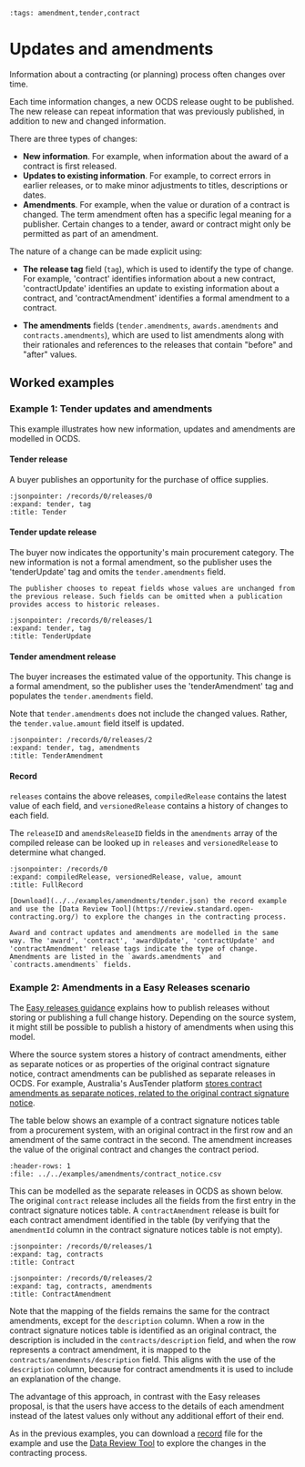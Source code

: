 ```{workedexample} Updates and amendments
:tags: amendment,tender,contract
```

# Updates and amendments

Information about a contracting (or planning) process often changes over time.

Each time information changes, a new OCDS release ought to be published. The new release can repeat information that was previously published, in addition to new and changed information.

There are three types of changes:

* **New information**. For example, when information about the award of a contract is first released.
* **Updates to existing information**. For example, to correct errors in earlier releases, or to make minor adjustments to titles, descriptions or dates.
* **Amendments**. For example, when the value or duration of a contract is changed. The term amendment often has a specific legal meaning for a publisher. Certain changes to a tender, award or contract might only be permitted as part of an amendment.

The nature of a change can be made explicit using:

* **The release tag** field (`tag`), which is used to identify the type of change. For example, 'contract' identifies information about a new contract, 'contractUpdate' identifies an update to existing information about a contract, and 'contractAmendment' identifies a formal amendment to a contract.

* **The amendments** fields (`tender.amendments`, `awards.amendments` and `contracts.amendments`), which are used to list amendments along with their rationales and references to the releases that contain "before" and "after" values.

## Worked examples

### Example 1: Tender updates and amendments

This example illustrates how new information, updates and amendments are modelled in OCDS.

#### Tender release

A buyer publishes an opportunity for the purchase of office supplies.

```{jsoninclude} ../../examples/amendments/tender.json
:jsonpointer: /records/0/releases/0
:expand: tender, tag
:title: Tender
```

#### Tender update release

The buyer now indicates the opportunity's main procurement category. The new information is not a formal amendment, so the publisher uses the 'tenderUpdate' tag and omits the `tender.amendments` field.

```{note}
The publisher chooses to repeat fields whose values are unchanged from the previous release. Such fields can be omitted when a publication provides access to historic releases.
```

```{jsoninclude} ../../examples/amendments/tender.json
:jsonpointer: /records/0/releases/1
:expand: tender, tag
:title: TenderUpdate
```

#### Tender amendment release

The buyer increases the estimated value of the opportunity. This change is a formal amendment, so the publisher uses the 'tenderAmendment' tag and populates the `tender.amendments` field.

Note that `tender.amendments` does not include the changed values. Rather, the `tender.value.amount` field itself is updated. 

```{jsoninclude} ../../examples/amendments/tender.json
:jsonpointer: /records/0/releases/2
:expand: tender, tag, amendments
:title: TenderAmendment
```

#### Record

`releases` contains the above releases, `compiledRelease` contains the latest value of each field, and `versionedRelease` contains a history of changes to each field.

The `releaseID` and `amendsReleaseID` fields in the `amendments` array of the compiled release can be looked up in `releases` and `versionedRelease` to determine what changed.

```{jsoninclude} ../../examples/amendments/tender.json
:jsonpointer: /records/0
:expand: compiledRelease, versionedRelease, value, amount
:title: FullRecord
```

```{hint}
[Download](../../examples/amendments/tender.json) the record example and use the [Data Review Tool](https://review.standard.open-contracting.org/) to explore the changes in the contracting process.
```

```{admonition} Award and contract updates and amendments
Award and contract updates and amendments are modelled in the same way. The 'award', 'contract', 'awardUpdate', 'contractUpdate' and 'contractAmendment' release tags indicate the type of change. Amendments are listed in the `awards.amendments` and `contracts.amendments` fields.
```

### Example 2: Amendments in a Easy Releases scenario

The [Easy releases guidance](../build/easy_releases) explains how to publish releases without storing or publishing a full change history. Depending on the source system, it might still be possible to publish a history of amendments when using this model.

Where the source system stores a history of contract amendments, either as separate notices or as properties of the original contract signature notice, contract amendments can be published as separate releases in OCDS. For example, Australia's AusTender platform [stores contract amendments as separate notices, related to the original contract signature notice](https://www.tenders.gov.au/Cn/Show/03a3c53e-b3bd-eac1-558a-4c659e44a516).

The table below shows an example of a contract signature notices table from a procurement system, with an original contract in the first row and an amendment of the same contract in the second. The amendment increases the value of the original contract and changes the contract period.

```{csv-table-no-translate}
:header-rows: 1
:file: ../../examples/amendments/contract_notice.csv
```

This can be modelled as the separate releases in OCDS as shown below. The original `contract` release includes all the fields from the first entry in the contract signature notices table. A `contractAmendment` release is built for each contract amendment identified in the table (by verifying that the `amendmentId` column in the contract signature notices table is not empty).

```{jsoninclude} ../../examples/amendments/easy_releases.json
:jsonpointer: /records/0/releases/1
:expand: tag, contracts
:title: Contract
```

```{jsoninclude} ../../examples/amendments/easy_releases.json
:jsonpointer: /records/0/releases/2
:expand: tag, contracts, amendments
:title: ContractAmendment
```

Note that the mapping of the fields remains the same for the contract amendments, except for the `description` column. When a row in the contract signature notices table is identified as an original contract, the description is included in the `contracts/description` field, and when the row represents a contract amendment, it is mapped to the `contracts/amendments/description` field. This aligns with the use of the `description` column, because for contract amendments it is used to include an explanation of the change.

The advantage of this approach, in contrast with the Easy releases proposal, is that the users have access to the details of each amendment instead of the latest values only without any additional effort of their end.

As in the previous examples, you can download a [record](../../examples/amendments/easy_releases.json) file for the example and use the [Data Review Tool](https://review.standard.open-contracting.org/) to explore the changes in the contracting process.
